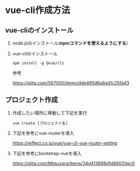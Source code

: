 # vue-cli作成方法

## vue-cliのインストール

1. node.jsのインストール(**npmコマンドを使えるようにする**)

2. vue-cliのインストール

   ```
   npm install -g @vue/cli
   ```

    参考

   https://qiita.com/567000/items/dde495d6a8ad1c25fa43

## プロジェクト作成

1. 作成したい場所に移動して下記を実行

   ```
   vue create [プロジェクト名]
   ```
   
2. 下記を参考にvue-routerを導入

   https://reffect.co.jp/vue/vue-cli-vue-router-setting

3. 下記を参考にbootstrap-vueを導入

   https://qiita.com/Mitsuzara/items/34d413698d1d88033ec0